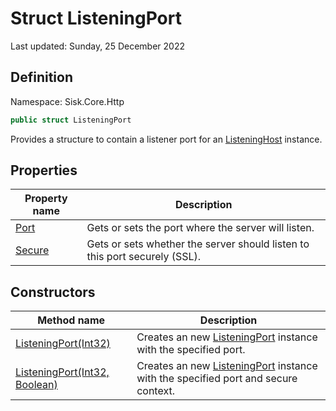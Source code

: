 # Struct ListeningPort
Last updated: Sunday, 25 December 2022

## Definition
Namespace: Sisk.Core.Http

```csharp
public struct ListeningPort
```

Provides a structure to contain a listener port for an [ListeningHost](/spec/Sisk/Core/Http/ListeningHost) instance.

## Properties

| Property name | Description |
| --- | --- |
| [Port](/spec/Sisk/Core/Http/ListeningPort/Port) | Gets or sets the port where the server will listen. | 
| [Secure](/spec/Sisk/Core/Http/ListeningPort/Secure) | Gets or sets whether the server should listen to this port securely (SSL). | 

## Constructors

| Method name | Description |
| --- | --- |
| [ListeningPort(Int32)](/spec/Sisk/Core/Http/ListeningPort/_ctor--Int32) | Creates an new [ListeningPort](/spec/Sisk/Core/Http/ListeningPort) instance with the specified port. | 
| [ListeningPort(Int32, Boolean)](/spec/Sisk/Core/Http/ListeningPort/_ctor--Int32-Boolean) | Creates an new [ListeningPort](/spec/Sisk/Core/Http/ListeningPort) instance with the specified port and secure context. | 

